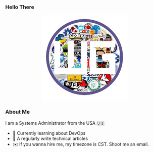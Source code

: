 ### Hello There

<div id="header" align="center">
    <img src="./assets/logo.png"/>
</div>


### About Me
I am a Systems Administrator from the USA :us: 
- :book: Currently learning about DevOps
- :seedling: A regularly write technical articles 
- :envelope: If you wanna hire me, my timezone is CST. Shoot me an email.

